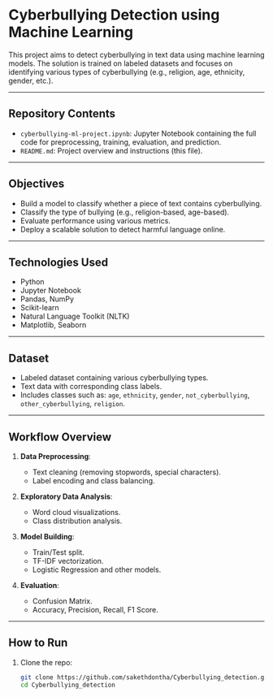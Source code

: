 # Cyberbullying Detection using Machine Learning

This project aims to detect cyberbullying in text data using machine learning models. The solution is trained on labeled datasets and focuses on identifying various types of cyberbullying (e.g., religion, age, ethnicity, gender, etc.).

---

## Repository Contents

- `cyberbullying-ml-project.ipynb`: Jupyter Notebook containing the full code for preprocessing, training, evaluation, and prediction.
- `README.md`: Project overview and instructions (this file).

---

## Objectives

- Build a model to classify whether a piece of text contains cyberbullying.
- Classify the type of bullying (e.g., religion-based, age-based).
- Evaluate performance using various metrics.
- Deploy a scalable solution to detect harmful language online.

---

## Technologies Used

- Python  
- Jupyter Notebook  
- Pandas, NumPy  
- Scikit-learn  
- Natural Language Toolkit (NLTK)  
- Matplotlib, Seaborn  

---

## Dataset

- Labeled dataset containing various cyberbullying types.
- Text data with corresponding class labels.
- Includes classes such as: `age`, `ethnicity`, `gender`, `not_cyberbullying`, `other_cyberbullying`, `religion`.

---

## Workflow Overview

1. **Data Preprocessing**:
   - Text cleaning (removing stopwords, special characters).
   - Label encoding and class balancing.

2. **Exploratory Data Analysis**:
   - Word cloud visualizations.
   - Class distribution analysis.

3. **Model Building**:
   - Train/Test split.
   - TF-IDF vectorization.
   - Logistic Regression and other models.

4. **Evaluation**:
   - Confusion Matrix.
   - Accuracy, Precision, Recall, F1 Score.

---

## How to Run

1. Clone the repo:
   ```bash
   git clone https://github.com/sakethdontha/Cyberbullying_detection.git
   cd Cyberbullying_detection
